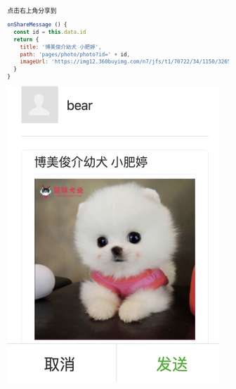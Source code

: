 点击右上角分享到

```jsx
onShareMessage () {
  const id = this.data.id
  return {
    title: '博美俊介幼犬 小肥婷',
    path: 'pages/photo/photo?id=' + id,
    imageUrl: 'https://img12.360buyimg.com/n7/jfs/t1/70722/34/1150/326524/5cf72d50Efdd22bba/c425a1e9edb7948d.jpg'
  }
}
```

![onShareMessage](images/share.jpg)